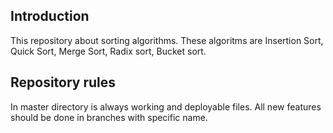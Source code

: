 ## Introduction
This repository about sorting algorithms. These algoritms are Insertion Sort,
Quick Sort, Merge Sort, Radix sort, Bucket sort.

## Repository rules
In master directory is always working and deployable files. 
All new features should be done in branches with specific name.
